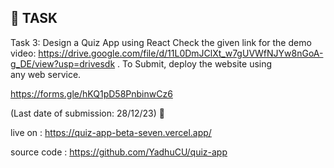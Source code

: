 ## 📌 TASK

Task 3: Design a Quiz App using React Check the given link for the demo video: https://drive.google.com/file/d/11L0DmJClXt_w7gUVWfNJYw8nGoA-g_DE/view?usp=drivesdk . To Submit, deploy the website using any web service.

https://forms.gle/hKQ1pD58PnbinwCz6

(Last date of submission: 28/12/23) 📌

live on : https://quiz-app-beta-seven.vercel.app/

source code : https://github.com/YadhuCU/quiz-app
